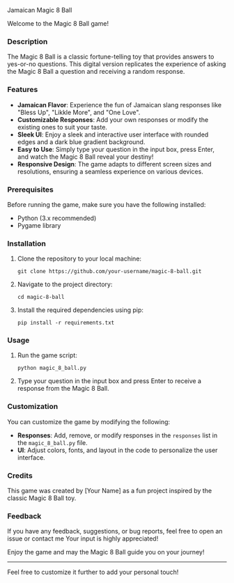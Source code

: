 Jamaican Magic 8 Ball

Welcome to the Magic 8 Ball game!

### Description
The Magic 8 Ball is a classic fortune-telling toy that provides answers to yes-or-no questions. This digital version replicates the experience of asking the Magic 8 Ball a question and receiving a random response.

### Features
- **Jamaican Flavor**: Experience the fun of Jamaican slang responses like "Bless Up", "Likkle More", and "One Love".
- **Customizable Responses**: Add your own responses or modify the existing ones to suit your taste.
- **Sleek UI**: Enjoy a sleek and interactive user interface with rounded edges and a dark blue gradient background.
- **Easy to Use**: Simply type your question in the input box, press Enter, and watch the Magic 8 Ball reveal your destiny!
- **Responsive Design**: The game adapts to different screen sizes and resolutions, ensuring a seamless experience on various devices.

### Prerequisites
Before running the game, make sure you have the following installed:
- Python (3.x recommended)
- Pygame library

### Installation
1. Clone the repository to your local machine:
   ```
   git clone https://github.com/your-username/magic-8-ball.git
   ```
2. Navigate to the project directory:
   ```
   cd magic-8-ball
   ```
3. Install the required dependencies using pip:
   ```
   pip install -r requirements.txt
   ```

### Usage
1. Run the game script:
   ```
   python magic_8_ball.py
   ```
2. Type your question in the input box and press Enter to receive a response from the Magic 8 Ball.

### Customization
You can customize the game by modifying the following:
- **Responses**: Add, remove, or modify responses in the `responses` list in the `magic_8_ball.py` file.
- **UI**: Adjust colors, fonts, and layout in the code to personalize the user interface.

### Credits
This game was created by [Your Name] as a fun project inspired by the classic Magic 8 Ball toy.

### Feedback
If you have any feedback, suggestions, or bug reports, feel free to open an issue or contact me Your input is highly appreciated!

Enjoy the game and may the Magic 8 Ball guide you on your journey!

---

Feel free to customize it further to add your personal touch!
